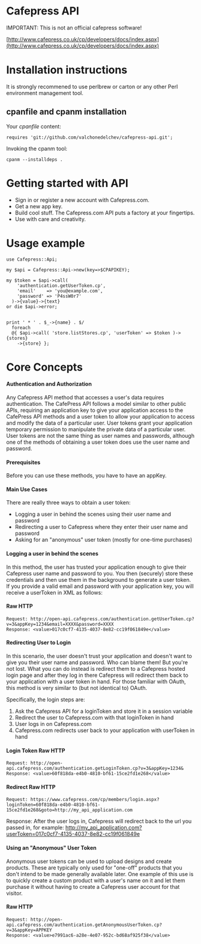 # Cafepress API

IMPORTANT: This is not an official cafepress software!

[http://www.cafepress.co.uk/cp/developers/docs/index.aspx](http://www.cafepress.co.uk/cp/developers/docs/index.aspx)

# Installation instructions

It is strongly recommened to use perlbrew or carton or any other Perl environment management tool.

## cpanfile and cpanm installation

Your  _cpanfile_ content:

    requires 'git://github.com/valchonedelchev/cafepress-api.git';

Invoking the cpanm tool:

    cpanm --installdeps .

# Getting started with API

* Sign in or register a new account with Cafepress.com.
* Get a new app key.
* Build cool stuff. The Cafepress.com API puts a factory at your fingertips. 
* Use with care and creativity.

# Usage example

    use Cafepress::Api;
    
    my $api = Cafepress::Api->new(key=>$CPAPIKEY);
    
    my $token = $api->call(
        'authentication.getUserToken.cp',
        'email'    => 'you@example.com',
        'password' => 'P4ssW0r7'
      )->{value}->{text}
    or die $api->error;

    
    print ' * ' . $_->{name} . $/
      foreach
      @{ $api->call( 'store.listStores.cp', 'userToken' => $token )->{stores}
        ->{store} };


# Core Concepts

#### Authentication and Authorization

Any Cafepress API method that accesses a user's data requires authentication. The CafePress API follows a model similar to other public APIs, requiring an application key to give your application access to the CafePress API methods and a user token to allow your application to access and modify the data of a particular user. User tokens grant your application temporary permission to manipulate the private data of a particular user. User tokens are not the same thing as user names and passwords, although one of the methods of obtaining a user token does use the user name and password.

#### Prerequisites

Before you can use these methods, you have to have an appKey.

#### Main Use Cases

There are really three ways to obtain a user token:

* Logging a user in behind the scenes using their user name and password
* Redirecting a user to Cafepress where they enter their user name and password
* Asking for an "anonymous" user token (mostly for one-time purchases)

#### Logging a user in behind the scenes

In this method, the user has trusted your application enough to give their Cafepress user name and password to you. You then (securely) store these credentials and then use them in the background to generate a user token. If you provide a valid email and password with your application key, you will receive a userToken in XML as follows:

#### Raw HTTP

    Request: http://open-api.cafepress.com/authentication.getUserToken.cp?v=3&appKey=1234&email=XXXX&password=XXXX
    Response: <value>017c0cf7-4135-4037-8e82-cc19f061849e</value>

#### Redirecting User to Login

In this scenario, the user doesn't trust your application and doesn't want to give you their user name and password. Who can blame them! But you're not lost. What you can do instead is redirect them to a Cafepress hosted login page and after they log in there Cafepress will redirect them back to your application with a user token in hand. For those familiar with OAuth, this method is very similar to (but not identical to) OAuth.

Specifically, the login steps are:

1. Ask the Cafepress API for a loginToken and store it in a session variable
2. Redirect the user to Cafepress.com with that loginToken in hand
3. User logs in on Cafepress.com
4. Cafepress.com redirects user back to your application with userToken in hand

#### Login Token Raw HTTP

    Request: http://open-api.cafepress.com/authentication.getLoginToken.cp?v=3&appKey=1234&
    Response: <value>60f818da-e4b0-4810-bf61-15ce2fd1e268</value>

#### Redirect Raw HTTP

    Request: https://www.cafepress.com/cp/members/login.aspx?loginToken=60f818da-e4b0-4810-bf61-15ce2fd1e268&goto=http://my_api_application.com

Response: After the user logs in, Cafepress will redirect back to the url you passed in, for example: http://my_api_application.com?userToken=017c0cf7-4135-4037-8e82-cc19f061849e

#### Using an "Anonymous" User Token

Anonymous user tokens can be used to upload designs and create products. These are typically only used for "one-off" products that you don't intend to be made generally available later. One example of this use is to quickly create a custom product with a user's name on it and let them purchase it without having to create a Cafepress user account for that visitor.

#### Raw HTTP

    Request: http://open-api.cafepress.com/authentication.getAnonymousUserToken.cp?v=3&appKey=APPKEY
    Response: <value>e7991ac6-a28e-4e07-952c-bd68af925f38</value>

